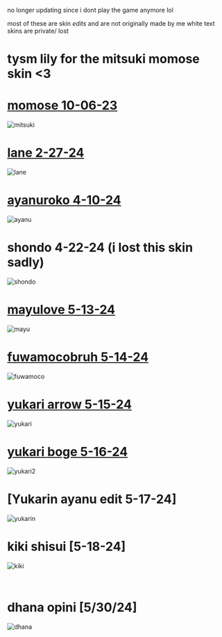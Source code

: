 no longer updating since i dont play the game anymore lol

most of these are skin *edits* and are not originally made by me
white text skins are private/ lost


# tysm lily for the mitsuki momose skin <3

# [momose 10-06-23](https://cdn.discordapp.com/attachments/854203014259933244/1228604711972638800/momose.osk?ex=662ca64d&is=661a314d&hm=ecffc0d5555e8b6149a1fe77d7f459e53ae95900baa14c05a6661364bd17b576&)

![mitsuki](https://github.com/rallied/maniaskins/blob/main/mitsuki.jpg)
<br>

# [lane 2-27-24](https://cdn.discordapp.com/attachments/854203014259933244/1228612091909247027/lane.osk?ex=662cad2d&is=661a382d&hm=3ab2c2027a46f1fa83f98b2b695a5e391a2701aff73a27715e1fd486f578a6d4&)

![lane](https://github.com/rallied/maniaskins/blob/main/lane.jpg)
<br>

# [ayanuroko 4-10-24](https://cdn.discordapp.com/attachments/1220368174663598100/1228591187368218694/ayanuroko.osk?ex=662c99b5&is=661a24b5&hm=0af9bb30b9452994dac72726fbf1f6b948a55d5f02b2bb8f93090433d0713083&)

![ayanu](https://github.com/rallied/maniaskins/blob/main/ayanu.jpg)
<br>

# shondo 4-22-24 (i lost this skin sadly)

![shondo](https://github.com/rallied/maniaskins/blob/main/shondo.jpg)
<br>

# [mayulove 5-13-24](https://cdn.discordapp.com/attachments/854203014259933244/1240314961171845182/mayuchi.osk?ex=66461cd2&is=6644cb52&hm=5fd263e10b6ed7f3d60c443dddae5bf56591a24d3b10531ad52a74fcc0536080&)

![mayu](https://github.com/rallied/maniaskins/blob/main/mayu.jpg)
<br>

# [fuwamocobruh 5-14-24](https://cdn.discordapp.com/attachments/854203014259933244/1240315163496677376/fuwamocobruh.osk?ex=66461d02&is=6644cb82&hm=3b1b57b680d97fb06e3054fa91c9b65636a347d6b43a0bb8ef43a53afd14cfe7&)

![fuwamoco](https://github.com/rallied/maniaskins/blob/main/fuwamoco.jpg)
<br>

# [yukari arrow 5-15-24](https://cdn.discordapp.com/attachments/854203014259933244/1240315262041854072/yukari_arrow.osk?ex=66461d1a&is=6644cb9a&hm=9e8537ec21f9ea5b00238d981286f5185ae63ce4b09cc1354024ae16bd9ac6f2&)

![yukari](https://github.com/rallied/maniaskins/blob/main/yukari.jpg)
<br>

# [yukari boge 5-16-24](https://cdn.discordapp.com/attachments/1240550008600924162/1240955101519282217/yukari_boge.osk?ex=66487100&is=66471f80&hm=cf1df81f5fcb7bfff5b5207e30f0772f758a9eb5e86f698e5ab165fb495808a8&)

![yukari2](https://github.com/rallied/maniaskins/blob/main/boge.jpg)
<br>

# [Yukarin ayanu edit 5-17-24]

![yukarin](https://github.com/rallied/maniaskins/blob/main/yukarin.jpg)
<br>

# kiki shisui [5-18-24]

![kiki](https://github.com/rallied/maniaskins/blob/main/kiki.jpg)

<br>

# dhana opini [5/30/24]

![dhana](https://github.com/rallied/maniaskins/blob/main/dhana.jpg)

<br>
